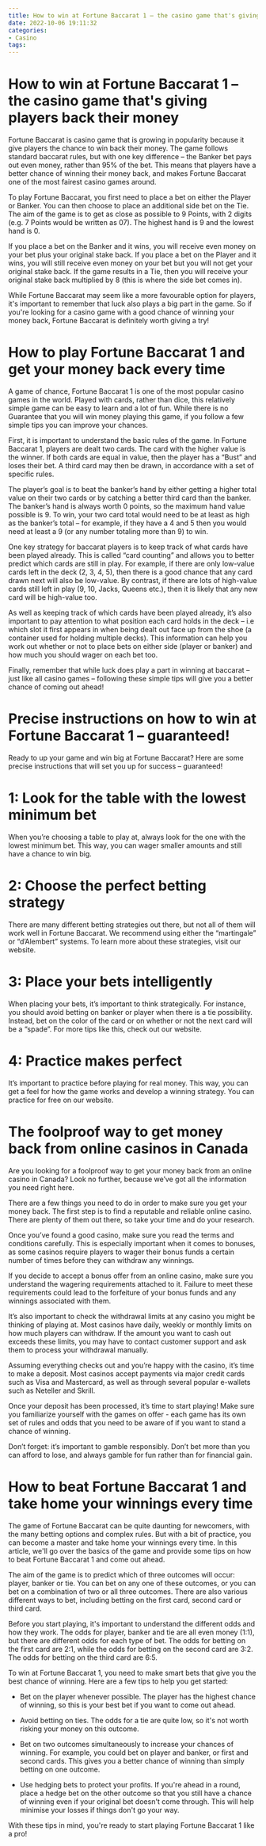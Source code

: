 ```yaml
---
title: How to win at Fortune Baccarat 1 – the casino game that's giving players back their money
date: 2022-10-06 19:11:32
categories:
- Casino
tags:
---
```



#  How to win at Fortune Baccarat 1 – the casino game that's giving players back their money

Fortune Baccarat is casino game that is growing in popularity because it give players the chance to win back their money. The game follows standard baccarat rules, but with one key difference – the Banker bet pays out even money, rather than 95% of the bet. This means that players have a better chance of winning their money back, and makes Fortune Baccarat one of the most fairest casino games around.

To play Fortune Baccarat, you first need to place a bet on either the Player or Banker. You can then choose to place an additional side bet on the Tie. The aim of the game is to get as close as possible to 9 Points, with 2 digits (e.g. 7 Points would be written as 07). The highest hand is 9 and the lowest hand is 0.

If you place a bet on the Banker and it wins, you will receive even money on your bet plus your original stake back. If you place a bet on the Player and it wins, you will still receive even money on your bet but you will not get your original stake back. If the game results in a Tie, then you will receive your original stake back multiplied by 8 (this is where the side bet comes in).

While Fortune Baccarat may seem like a more favourable option for players, it's important to remember that luck also plays a big part in the game. So if you're looking for a casino game with a good chance of winning your money back, Fortune Baccarat is definitely worth giving a try!

#  How to play Fortune Baccarat 1 and get your money back every time

A game of chance, Fortune Baccarat 1 is one of the most popular casino games in the world. Played with cards, rather than dice, this relatively simple game can be easy to learn and a lot of fun. While there is no Guarantee that you will win money playing this game, if you follow a few simple tips you can improve your chances.

First, it is important to understand the basic rules of the game. In Fortune Baccarat 1, players are dealt two cards. The card with the higher value is the winner. If both cards are equal in value, then the player has a “Bust” and loses their bet. A third card may then be drawn, in accordance with a set of specific rules.

The player’s goal is to beat the banker’s hand by either getting a higher total value on their two cards or by catching a better third card than the banker. The banker’s hand is always worth 0 points, so the maximum hand value possible is 9. To win, your two card total would need to be at least as high as the banker’s total – for example, if they have a 4 and 5 then you would need at least a 9 (or any number totaling more than 9) to win.

One key strategy for baccarat players is to keep track of what cards have been played already. This is called “card counting” and allows you to better predict which cards are still in play. For example, if there are only low-value cards left in the deck (2, 3, 4, 5), then there is a good chance that any card drawn next will also be low-value. By contrast, if there are lots of high-value cards still left in play (9, 10, Jacks, Queens etc.), then it is likely that any new card will be high-value too.

As well as keeping track of which cards have been played already, it’s also important to pay attention to what position each card holds in the deck – i.e which slot it first appears in when being dealt out face up from the shoe (a container used for holding multiple decks). This information can help you work out whether or not to place bets on either side (player or banker) and how much you should wager on each bet too.

Finally, remember that while luck does play a part in winning at baccarat – just like all casino games – following these simple tips will give you a better chance of coming out ahead!

#  Precise instructions on how to win at Fortune Baccarat 1 – guaranteed!

Ready to up your game and win big at Fortune Baccarat? Here are some precise instructions that will set you up for success – guaranteed!

# 1: Look for the table with the lowest minimum bet

When you’re choosing a table to play at, always look for the one with the lowest minimum bet. This way, you can wager smaller amounts and still have a chance to win big.

# 2: Choose the perfect betting strategy

There are many different betting strategies out there, but not all of them will work well in Fortune Baccarat. We recommend using either the “martingale” or “d’Alembert” systems. To learn more about these strategies, visit our website.

# 3: Place your bets intelligently

When placing your bets, it’s important to think strategically. For instance, you should avoid betting on banker or player when there is a tie possibility. Instead, bet on the color of the card or on whether or not the next card will be a “spade”. For more tips like this, check out our website.

# 4: Practice makes perfect

It’s important to practice before playing for real money. This way, you can get a feel for how the game works and develop a winning strategy. You can practice for free on our website.

#  The foolproof way to get money back from online casinos in Canada

Are you looking for a foolproof way to get your money back from an online casino in Canada? Look no further, because we’ve got all the information you need right here.

There are a few things you need to do in order to make sure you get your money back. The first step is to find a reputable and reliable online casino. There are plenty of them out there, so take your time and do your research.

Once you’ve found a good casino, make sure you read the terms and conditions carefully. This is especially important when it comes to bonuses, as some casinos require players to wager their bonus funds a certain number of times before they can withdraw any winnings.

If you decide to accept a bonus offer from an online casino, make sure you understand the wagering requirements attached to it. Failure to meet these requirements could lead to the forfeiture of your bonus funds and any winnings associated with them.

It’s also important to check the withdrawal limits at any casino you might be thinking of playing at. Most casinos have daily, weekly or monthly limits on how much players can withdraw. If the amount you want to cash out exceeds these limits, you may have to contact customer support and ask them to process your withdrawal manually.

Assuming everything checks out and you’re happy with the casino, it’s time to make a deposit. Most casinos accept payments via major credit cards such as Visa and Mastercard, as well as through several popular e-wallets such as Neteller and Skrill.

Once your deposit has been processed, it’s time to start playing! Make sure you familiarize yourself with the games on offer - each game has its own set of rules and odds that you need to be aware of if you want to stand a chance of winning.

Don’t forget: it’s important to gamble responsibly. Don’t bet more than you can afford to lose, and always gamble for fun rather than for financial gain.

#  How to beat Fortune Baccarat 1 and take home your winnings every time

The game of Fortune Baccarat can be quite daunting for newcomers, with the many betting options and complex rules. But with a bit of practice, you can become a master and take home your winnings every time. In this article, we'll go over the basics of the game and provide some tips on how to beat Fortune Baccarat 1 and come out ahead.

The aim of the game is to predict which of three outcomes will occur: player, banker or tie. You can bet on any one of these outcomes, or you can bet on a combination of two or all three outcomes. There are also various different ways to bet, including betting on the first card, second card or third card.

Before you start playing, it's important to understand the different odds and how they work. The odds for player, banker and tie are all even money (1:1), but there are different odds for each type of bet. The odds for betting on the first card are 2:1, while the odds for betting on the second card are 3:2. The odds for betting on the third card are 6:5.

To win at Fortune Baccarat 1, you need to make smart bets that give you the best chance of winning. Here are a few tips to help you get started:

- Bet on the player whenever possible. The player has the highest chance of winning, so this is your best bet if you want to come out ahead.

- Avoid betting on ties. The odds for a tie are quite low, so it's not worth risking your money on this outcome.

- Bet on two outcomes simultaneously to increase your chances of winning. For example, you could bet on player and banker, or first and second cards. This gives you a better chance of winning than simply betting on one outcome.

- Use hedging bets to protect your profits. If you're ahead in a round, place a hedge bet on the other outcome so that you still have a chance of winning even if your original bet doesn't come through. This will help minimise your losses if things don't go your way.

With these tips in mind, you're ready to start playing Fortune Baccarat 1 like a pro!